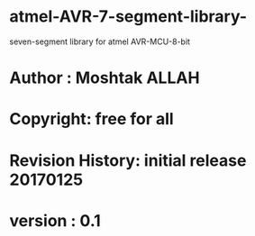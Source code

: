 # atmel-AVR-7-segment-library-
seven-segment library for atmel AVR-MCU-8-bit
# Author   : Moshtak ALLAH 
# Copyright: free for all 
# Revision History: initial release 20170125
# version : 0.1

